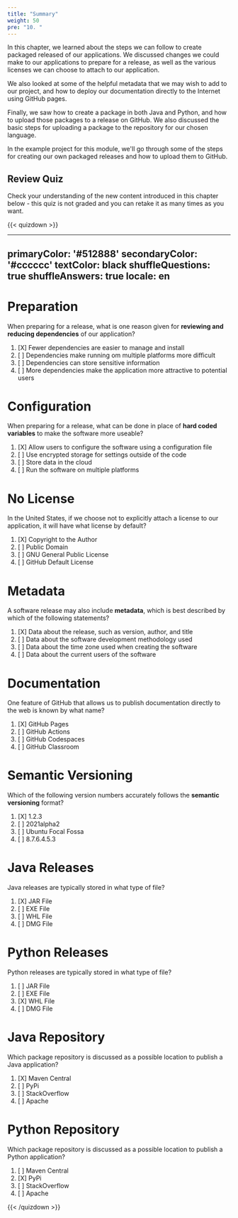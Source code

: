 ```yaml
---
title: "Summary"
weight: 50
pre: "10. "
---
```

In this chapter, we learned about the steps we can follow to create packaged released of our applications. We discussed changes we could make to our applications to prepare for a release, as well as the various licenses we can choose to attach to our application.

We also looked at some of the helpful metadata that we may wish to add to our project, and how to deploy our documentation directly to the Internet using GitHub pages. 

Finally, we saw how to create a package in both Java and Python, and how to upload those packages to a release on GitHub. We also discussed the basic steps for uploading a package to the repository for our chosen language. 

In the example project for this module, we'll go through some of the steps for creating our own packaged releases and how to upload them to GitHub. 

## Review Quiz

Check your understanding of the new content introduced in this chapter below - this quiz is not graded and you can retake it as many times as you want.

{{< quizdown >}}

---
primaryColor: '#512888'
secondaryColor: '#cccccc'
textColor: black
shuffleQuestions: true
shuffleAnswers: true
locale: en
---

# Preparation

When preparing for a release, what is one reason given for **reviewing and reducing dependencies** of our application?

1. [X] Fewer dependencies are easier to manage and install
1. [ ] Dependencies make running om multiple platforms more difficult
1. [ ] Dependencies can store sensitive information
1. [ ] More dependencies make the application more attractive to potential users

# Configuration

When preparing for a release, what can be done in place of **hard coded variables** to make the software more useable?

1. [X] Allow users to configure the software using a configuration file
1. [ ] Use encrypted storage for settings outside of the code
1. [ ] Store data in the cloud
1. [ ] Run the software on multiple platforms

# No License

In the United States, if we choose not to explicitly attach a license to our application, it will have what license by default?

1. [X] Copyright to the Author
1. [ ] Public Domain
1. [ ] GNU General Public License
1. [ ] GitHub Default License

# Metadata

A software release may also include **metadata**, which is best described by which of the following statements?

1. [X] Data about the release, such as version, author, and title
1. [ ] Data about the software development methodology used
1. [ ] Data about the time zone used when creating the software
1. [ ] Data about the current users of the software

# Documentation

One feature of GitHub that allows us to publish documentation directly to the web is known by what name?

1. [X] GitHub Pages
1. [ ] GitHub Actions
1. [ ] GitHub Codespaces
1. [ ] GitHub Classroom

# Semantic Versioning

Which of the following version numbers accurately follows the **semantic versioning** format?

1. [X] 1.2.3
1. [ ] 2021alpha2
1. [ ] Ubuntu Focal Fossa
1. [ ] 8.7.6.4.5.3

# Java Releases

Java releases are typically stored in what type of file?

1. [X] JAR File
1. [ ] EXE File
1. [ ] WHL File
1. [ ] DMG File

# Python Releases

Python releases are typically stored in what type of file?

1. [ ] JAR File
1. [ ] EXE File
1. [X] WHL File
1. [ ] DMG File

# Java Repository

Which package repository is discussed as a possible location to publish a Java application?

1. [X] Maven Central
1. [ ] PyPi
1. [ ] StackOverflow
1. [ ] Apache

# Python Repository

Which package repository is discussed as a possible location to publish a Python application?

1. [ ] Maven Central
1. [X] PyPi
1. [ ] StackOverflow
1. [ ] Apache

{{< /quizdown >}}